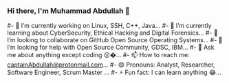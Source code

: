 ### Hi there, I'm Muhammad Abdullah 👋

<!--
**CaptainAbdullah/CaptainAbdullah** is a ✨ _special_ ✨ repository because its `README.md` (this file) appears on your GitHub profile, I'm Muhammad Abdullah.
-->

#- 🔭 I’m currently working on Linux, SSH, C++, Java...
#- 🌱 I’m currently learning about CyberSecurity, Ethical Hacking and Digital Forensics...
#- 👯 I’m looking to collaborate on GitHub Open Source Operating Systems...
#- 🤔 I’m looking for help with Open Source Community, GDSC, IBM...
#- 💬 Ask me about anything except coding 😣�...
#- 📫 How to reach me: captainAbdullah@protonmail.com...
#- 😄 Pronouns: Analyst, Researcher, Software Engineer, Scrum Master ...
#- ⚡ Fun fact: I can learn anything 😂...

  
